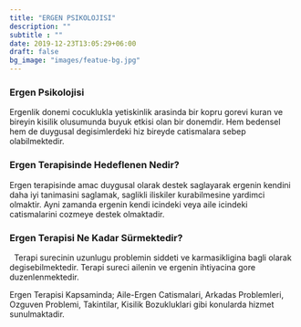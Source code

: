 ```yaml
---
title: "ERGEN PSIKOLOJISI"
description: ""
subtitle : ""
date: 2019-12-23T13:05:29+06:00
draft: false
bg_image: "images/featue-bg.jpg"
---
```


### Ergen Psikolojisi


Ergenlik donemi cocuklukla yetiskinlik arasinda bir kopru gorevi kuran ve bireyin kisilik olusumunda buyuk etkisi olan bir donemdir. Hem bedensel hem de duygusal degisimlerdeki hiz bireyde catismalara sebep olabilmektedir.

### Ergen Terapisinde Hedeflenen Nedir?

Ergen terapisinde amac duygusal olarak destek saglayarak ergenin kendini daha iyi tanimasini saglamak, saglikli iliskiler kurabilmesine yardimci olmaktir. Ayni zamanda ergenin kendi icindeki veya aile icindeki catismalarini cozmeye destek olmaktadir.


### Ergen Terapisi Ne Kadar Sürmektedir?
 
  Terapi surecinin uzunlugu problemin siddeti ve karmasikligina bagli olarak degisebilmektedir. Terapi sureci ailenin ve ergenin ihtiyacina gore duzenlenmektedir.
  
Ergen Terapisi Kapsaminda;
Aile-Ergen Catismalari, Arkadas Problemleri, Ozguven Problemi, Takintilar, Kisilik Bozukluklari gibi konularda hizmet sunulmaktadir.

